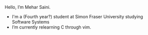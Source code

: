 Hello, I’m Mehar Saini.
- I'm a (Fourth year?) student at Simon Fraser University studying Software Systems
- I’m currently relearning C through vim.
